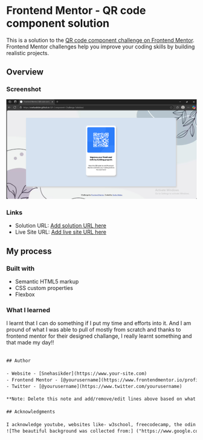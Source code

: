 # Frontend Mentor - QR code component solution

This is a solution to the [QR code component challenge on Frontend Mentor](https://www.frontendmentor.io/challenges/qr-code-component-iux_sIO_H). Frontend Mentor challenges help you improve your coding skills by building realistic projects. 


## Overview

### Screenshot

![](screenshot.png)


### Links

- Solution URL: [Add solution URL here](https://your-solution-url.com)
- Live Site URL: [Add live site URL here](https://your-live-site-url.com)

## My process

### Built with

- Semantic HTML5 markup
- CSS custom properties
- Flexbox



### What I learned

I learnt that I can do something if I put my time and efforts into it. And I am pround of what I was able to pull of mostly from scratch and thanks to frontend mentor for their designed challange, I really learnt something and that made my day!!

```html

## Author

- Website - [Snehasikder](https://www.your-site.com)
- Frontend Mentor - [@yourusername](https://www.frontendmentor.io/profile/yourusername)
- Twitter - [@yourusername](https://www.twitter.com/yourusername)

**Note: Delete this note and add/remove/edit lines above based on what links you'd like to share.**

## Acknowledgments

I acknowledge youtube, websites like- w3school, freecodecamp, the odin project for helping me on this journey to learning something new. Arigatogozaimasu!!!
![The beautiful background was collected from:] ("https://www.google.com/imgres?q=very%20minimalistic%20background%20design&imgurl=https%3A%2F%2Fimg.freepik.com%2Ffree-vector%2Fprickly-juniper-branch-beige-gray-minimal-background_53876-113047.jpg&imgrefurl=https%3A%2F%2Fwww.freepik.com%2Ffree-photos-vectors%2Fminimal-background&docid=909lhmh4_f8GTM&tbnid=NROvkRZNvR0w0M&vet=12ahUKEwii8OvKqoqOAxVdS2wGHfPuNXcQM3oECGYQAA..i&w=626&h=352&hcb=2&ved=2ahUKEwii8OvKqoqOAxVdS2wGHfPuNXcQM3oECGYQAA#imgrc=NROvkRZNvR0w0M&imgdii=rqwL1QSFdk7WsM/")

